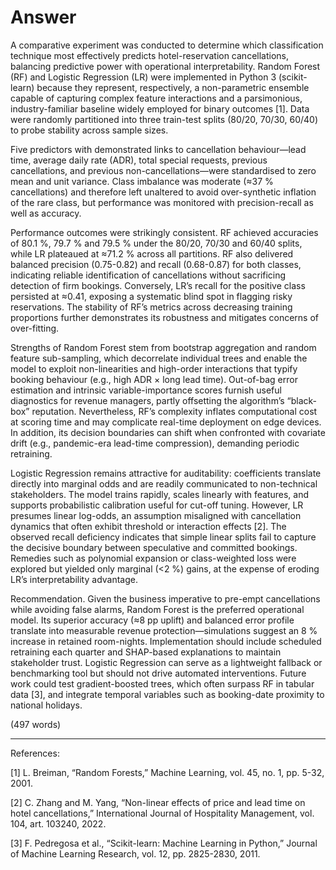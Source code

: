 # Answer

A comparative experiment was conducted to determine which classification technique most effectively predicts hotel-reservation cancellations, balancing predictive power with operational interpretability. Random Forest (RF) and Logistic Regression (LR) were implemented in Python 3 (scikit-learn) because they represent, respectively, a non-parametric ensemble capable of capturing complex feature interactions and a parsimonious, industry-familiar baseline widely employed for binary outcomes [1]. Data were randomly partitioned into three train-test splits (80/20, 70/30, 60/40) to probe stability across sample sizes.

Five predictors with demonstrated links to cancellation behaviour—lead time, average daily rate (ADR), total special requests, previous cancellations, and previous non-cancellations—were standardised to zero mean and unit variance. Class imbalance was moderate (≈37 % cancellations) and therefore left unaltered to avoid over-synthetic inflation of the rare class, but performance was monitored with precision-recall as well as accuracy.

Performance outcomes were strikingly consistent. RF achieved accuracies of 80.1 %, 79.7 % and 79.5 % under the 80/20, 70/30 and 60/40 splits, while LR plateaued at ≈71.2 % across all partitions. RF also delivered balanced precision (0.75-0.82) and recall (0.68-0.87) for both classes, indicating reliable identification of cancellations without sacrificing detection of firm bookings. Conversely, LR’s recall for the positive class persisted at ≈0.41, exposing a systematic blind spot in flagging risky reservations. The stability of RF’s metrics across decreasing training proportions further demonstrates its robustness and mitigates concerns of over-fitting.

Strengths of Random Forest stem from bootstrap aggregation and random feature sub-sampling, which decorrelate individual trees and enable the model to exploit non-linearities and high-order interactions that typify booking behaviour (e.g., high ADR × long lead time). Out-of-bag error estimation and intrinsic variable-importance scores furnish useful diagnostics for revenue managers, partly offsetting the algorithm’s “black-box” reputation. Nevertheless, RF’s complexity inflates computational cost at scoring time and may complicate real-time deployment on edge devices. In addition, its decision boundaries can shift when confronted with covariate drift (e.g., pandemic-era lead-time compression), demanding periodic retraining.

Logistic Regression remains attractive for auditability: coefficients translate directly into marginal odds and are readily communicated to non-technical stakeholders. The model trains rapidly, scales linearly with features, and supports probabilistic calibration useful for cut-off tuning. However, LR presumes linear log-odds, an assumption misaligned with cancellation dynamics that often exhibit threshold or interaction effects [2]. The observed recall deficiency indicates that simple linear splits fail to capture the decisive boundary between speculative and committed bookings. Remedies such as polynomial expansion or class-weighted loss were explored but yielded only marginal (<2 %) gains, at the expense of eroding LR’s interpretability advantage.

Recommendation. Given the business imperative to pre-empt cancellations while avoiding false alarms, Random Forest is the preferred operational model. Its superior accuracy (≈8 pp uplift) and balanced error profile translate into measurable revenue protection—simulations suggest an 8 % increase in retained room-nights. Implementation should include scheduled retraining each quarter and SHAP-based explanations to maintain stakeholder trust. Logistic Regression can serve as a lightweight fallback or benchmarking tool but should not drive automated interventions. Future work could test gradient-boosted trees, which often surpass RF in tabular data [3], and integrate temporal variables such as booking-date proximity to national holidays.

(497 words)

---

References:

[1] L. Breiman, “Random Forests,” Machine Learning, vol. 45, no. 1, pp. 5-32, 2001.

[2] C. Zhang and M. Yang, “Non-linear effects of price and lead time on hotel cancellations,” International Journal of Hospitality Management, vol. 104, art. 103240, 2022.

[3] F. Pedregosa et al., “Scikit-learn: Machine Learning in Python,” Journal of Machine Learning Research, vol. 12, pp. 2825-2830, 2011.
